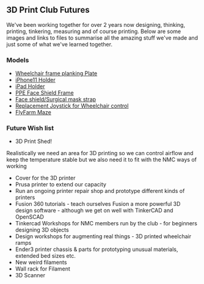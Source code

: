 ## 3D Print Club Futures

We've been working together for over 2 years now designing, thinking, printing, tinkering, measuring and of course printing. Below are some images and links to files to summarise all the amazing stuff we've made and just some of what we've learned together. 


### Models

* [Wheelchair frame planking Plate](https://github.com/cheapjack/NMC3DPrintClub/blob/master/models/blankingplate/blanking%20plate.stl)
* [iPhone11 Holder](https://github.com/cheapjack/NMC3DPrintClub/tree/master/models/Dennis_Phone_Holder/iphone11_holder.stl)
* [iPad Holder](https://github.com/cheapjack/NMC3DPrintClub/tree/master/models/Dennis_Phone_Holder/iPadLandscape.stl)
* [PPE Face Shield Frame](https://github.com/cheapjack/NMC3DPrintClub/tree/master/models/faceshields/MedicalFaceShieldFixed.stl)
* [Face shield/Surgical mask strap](https://github.com/cheapjack/NMC3DPrintClub/tree/master/models/faceshields/MaskStrap.stl)
* [Replacement Joystick for Wheelchair control](https://github.com/cheapjack/NMC3DPrintClub/blob/master/models/joystick/JosystickAdaptation.stl)
* [FlyFarm Maze](https://github.com/cheapjack/NMC3DPrintClub/tree/master/InterspeciesGaming/FlyFarms/FlyMaze3.stl)


### Future Wish list

* 3D Print Shed!

Realistically we need an area for 3D printing so we can control airflow and keep the temperature stable but we also need it to fit with the NMC ways of working  
* Cover for the 3D printer 
* Prusa printer to extend our capacity
* Run an ongoing printer repair shop and prototype different kinds of printers
* Fusion 360 tutorials - teach ourselves Fusion a  more powerful 3D design software - although we get on well with TinkerCAD and OpenSCAD
* Tinkercad Workshops for NMC members run by the club - for beginners designing 3D objects
* Design workshops for augmenting real things - 3D printed wheelchair ramps
* Ender3 printer chassis & parts for prototyping unusual materials, extended bed sizes etc.
* New weird filaments
* Wall rack for Filament 
* 3D Scanner
 



